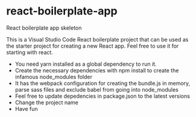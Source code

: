 # react-boilerplate-app
React boilerplate app skeleton

This is a Visual Studio Code React boilerplate project that can be used as the starter project for creating a new React app. Feel free to use it for starting with react.

- You need yarn installed as a global dependency to run it.
- Create the necessary dependencies with npm install to create the infamous node_modules folder
- It has the webpack configuration for creating the bundle.js in memory, parse sass files and exclude babel from going into node_modules
- Feel free to update depedencies in package.json to the latest versions
- Change the project name
- Have fun
